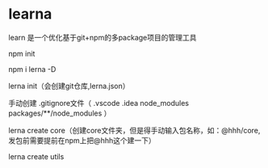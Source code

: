 # learna

learn 是一个优化基于git+npm的多package项目的管理工具

npm init

npm i lerna -D

lerna init（会创建git仓库,lerna.json）

手动创建 .gitignore文件（
.vscode
.idea
node_modules
packages/**/node_modules
）

lerna create core（创建core文件夹，但是得手动输入包名称，如：@hhh/core,发包前需要提前在npm上把@hhh这个建一下）


lerna create utils

